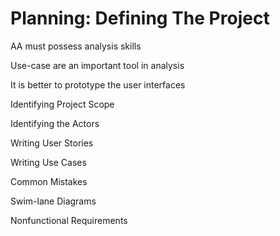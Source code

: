 
# Planning: Defining The Project



AA must possess analysis skills

Use-case are an important tool in analysis

It is better to prototype the user interfaces

Identifying Project Scope

Identifying the Actors

Writing User Stories

Writing Use Cases

Common Mistakes

Swim-lane Diagrams

Nonfunctional Requirements
